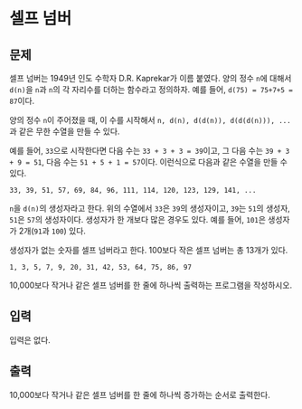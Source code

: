 # 셀프 넘버
## 문제
셀프 넘버는 1949년 인도 수학자 D.R. Kaprekar가 이름 붙였다. 양의 정수 `n`에 대해서 `d(n)`을 `n`과 `n`의 각 자리수를 더하는 함수라고 정의하자. 예를 들어, `d(75) = 75+7+5 = 87`이다.

양의 정수 `n`이 주어졌을 때, 이 수를 시작해서 `n, d(n), d(d(n)), d(d(d(n))), ...`과 같은 무한 수열을 만들 수 있다. 

예를 들어, `33`으로 시작한다면 다음 수는 `33 + 3 + 3 = 39`이고, 그 다음 수는 `39 + 3 + 9 = 51`, 다음 수는 `51 + 5 + 1 = 57`이다. 이런식으로 다음과 같은 수열을 만들 수 있다.

`33, 39, 51, 57, 69, 84, 96, 111, 114, 120, 123, 129, 141, ...`

`n`을 `d(n)`의 생성자라고 한다. 위의 수열에서 `33`은 `39`의 생성자이고, `39`는 `51`의 생성자, `51`은 `57`의 생성자이다. 생성자가 한 개보다 많은 경우도 있다. 예를 들어, `101`은 생성자가 2개(`91`과 `100`) 있다. 

생성자가 없는 숫자를 셀프 넘버라고 한다. 100보다 작은 셀프 넘버는 총 13개가 있다.

`1, 3, 5, 7, 9, 20, 31, 42, 53, 64, 75, 86, 97`

10,000보다 작거나 같은 셀프 넘버를 한 줄에 하나씩 출력하는 프로그램을 작성하시오.

## 입력
입력은 없다.

## 출력
10,000보다 작거나 같은 셀프 넘버를 한 줄에 하나씩 증가하는 순서로 출력한다.
